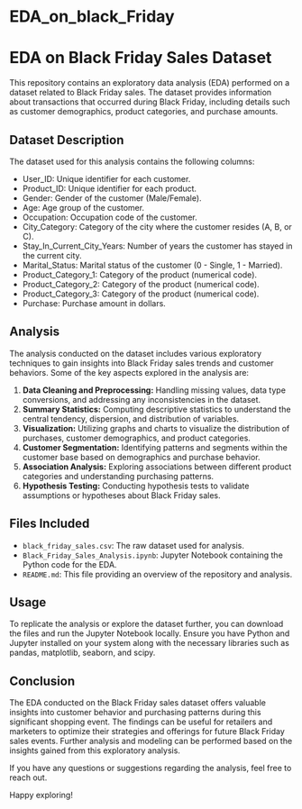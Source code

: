 # EDA_on_black_Friday
# EDA on Black Friday Sales Dataset

This repository contains an exploratory data analysis (EDA) performed on a dataset related to Black Friday sales. The dataset provides information about transactions that occurred during Black Friday, including details such as customer demographics, product categories, and purchase amounts.

## Dataset Description

The dataset used for this analysis contains the following columns:

- User_ID: Unique identifier for each customer.
- Product_ID: Unique identifier for each product.
- Gender: Gender of the customer (Male/Female).
- Age: Age group of the customer.
- Occupation: Occupation code of the customer.
- City_Category: Category of the city where the customer resides (A, B, or C).
- Stay_In_Current_City_Years: Number of years the customer has stayed in the current city.
- Marital_Status: Marital status of the customer (0 - Single, 1 - Married).
- Product_Category_1: Category of the product (numerical code).
- Product_Category_2: Category of the product (numerical code).
- Product_Category_3: Category of the product (numerical code).
- Purchase: Purchase amount in dollars.

## Analysis

The analysis conducted on the dataset includes various exploratory techniques to gain insights into Black Friday sales trends and customer behaviors. Some of the key aspects explored in the analysis are:

1. **Data Cleaning and Preprocessing:** Handling missing values, data type conversions, and addressing any inconsistencies in the dataset.
2. **Summary Statistics:** Computing descriptive statistics to understand the central tendency, dispersion, and distribution of variables.
3. **Visualization:** Utilizing graphs and charts to visualize the distribution of purchases, customer demographics, and product categories.
4. **Customer Segmentation:** Identifying patterns and segments within the customer base based on demographics and purchase behavior.
5. **Association Analysis:** Exploring associations between different product categories and understanding purchasing patterns.
6. **Hypothesis Testing:** Conducting hypothesis tests to validate assumptions or hypotheses about Black Friday sales.

## Files Included

- `black_friday_sales.csv`: The raw dataset used for analysis.
- `Black_Friday_Sales_Analysis.ipynb`: Jupyter Notebook containing the Python code for the EDA.
- `README.md`: This file providing an overview of the repository and analysis.

## Usage

To replicate the analysis or explore the dataset further, you can download the files and run the Jupyter Notebook locally. Ensure you have Python and Jupyter installed on your system along with the necessary libraries such as pandas, matplotlib, seaborn, and scipy.

## Conclusion

The EDA conducted on the Black Friday sales dataset offers valuable insights into customer behavior and purchasing patterns during this significant shopping event. The findings can be useful for retailers and marketers to optimize their strategies and offerings for future Black Friday sales events. Further analysis and modeling can be performed based on the insights gained from this exploratory analysis.

If you have any questions or suggestions regarding the analysis, feel free to reach out.

Happy exploring!
